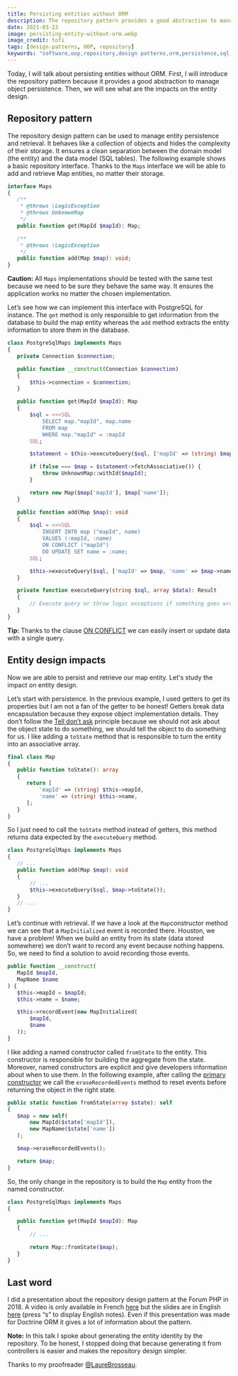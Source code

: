 ```yaml
---
title: Persisting entities without ORM
description: The repository pattern provides a good abstraction to manage object persistence. Even if a lot of projects use an ORM, persisting entities do not necessarily require it.
date: 2021-03-23
image: persisting-entity-without-orm.webp
image_credit: tofi
tags: [design-patterns, OOP, repository]
keywords: "software,oop,repository,design patterns,orm,persistence,sql,database"
---
```


Today, I will talk about persisting entities without ORM. First, I will introduce the repository pattern because it provides a good abstraction to manage object persistence. Then, we will see what are the impacts on the entity design.

## Repository pattern

The repository design pattern can be used to manage entity persistence and retrieval. It behaves like a collection of objects and hides the complexity of their storage. It ensures a clean separation between the domain model (the entity) and the data model (SQL tables). The following example shows a basic repository interface. Thanks to the `Maps` interface we will be able to add and retrieve Map entities, no matter their storage.

```php
interface Maps
{
   /**
    * @throws \LogicException
    * @throws UnknownMap
    */
   public function get(MapId $mapId): Map;

   /**
    * @throws \LogicException
    */
   public function add(Map $map): void;
}
```

**Caution:** All `Maps` implementations should be tested with the same test because we need to be sure they behave the same way. It ensures the application works no matter the chosen implementation.

Let’s see how we can implement this interface with PostgreSQL for instance. The `get` method is only responsible to get information from the database to build the map entity whereas the `add` method extracts the entity information to store them in the database.

```php
class PostgreSqlMaps implements Maps
{
   private Connection $connection;

   public function __construct(Connection $connection)
   {
       $this->connection = $connection;
   }

   public function get(MapId $mapId): Map
   {
       $sql = <<<SQL
           SELECT map."mapId", map.name
           FROM map
           WHERE map."mapId" = :mapId
       SQL;

       $statement = $this->executeQuery($sql, ['mapId' => (string) $mapId]);

       if (false === $map = $statement->fetchAssociative()) {
           throw UnknownMap::withId($mapId);
       }

       return new Map($map['mapId'], $map['name']);
   }

   public function add(Map $map): void
   {
       $sql = <<<SQL
           INSERT INTO map ("mapId", name)
           VALUES (:mapId, :name)
           ON CONFLICT ("mapId")
           DO UPDATE SET name = :name;
       SQL;

       $this->executeQuery($sql, ['mapId' => $map, 'name' => $map->name()]);
   }

   private function executeQuery(string $sql, array $data): Result
   {
       // Execute query or throw logic exceptions if something goes wrong.
   }
}
```

**Tip:** Thanks to the clause [ON CONFLICT](https://www.postgresql.org/docs/9.5/sql-insert.html) we can easily insert or update data with a single query.

## Entity design impacts

Now we are able to persist and retrieve our map entity. Let's study the impact on entity design.

Let’s start with persistence. In the previous example, I used getters to get its properties but I am not a fan of the getter to be honest! Getters break data encapsulation because they expose object implementation details. They don’t follow the [Tell don’t ask](https://www.martinfowler.com/bliki/TellDontAsk.html) principle because we should not ask about the object state to do something, we should tell the object to do something for us. I like adding a `toState` method that is responsible to turn the entity into an associative array.

```php
final class Map
{
   public function toState(): array
   {
      return [
          'mapId' => (string) $this->mapId,
          'name' => (string) $this->name,
      ];
   }
}
```

So I just need to call the `toState` method instead of getters, this method returns data expected by the `executeQuery` method.

```php
class PostgreSqlMaps implements Maps
{
   // ...
   public function add(Map $map): void
   {
       // ...
       $this->executeQuery($sql, $map->toState());
   }
   // ...
}
```

Let’s continue with retrieval. If we have a look at the `Map`constructor method we can see that a `MapInitialized` event is recorded there. Houston, we have a problem! When we build an entity from its state (data stored somewhere) we don’t want to record any event because nothing happens. So, we need to find a solution to avoid recording those events.

```php
public function __construct(
   MapId $mapId,
   MapName $name
) {
   $this->mapId = $mapId;
   $this->name = $name;

   $this->recordEvent(new MapInitialized(
       $mapId,
       $name
   ));
}
```

I like adding a named constructor called `fromState` to the entity. This constructor is responsible for building the aggregate from the state. Moreover, named constructors are explicit and give developers information about when to use them. In the following example, after calling the [primary constructor](https://arnolanglade.github.io/build-object-using-php.html) we call the `eraseRecordedEvents` method to reset events before returning the object in the right state.


```php
public static function fromState(array $state): self
{
   $map = new self(
       new MapId($state['mapId']),
       new MapName($state['name'])
   );

   $map->eraseRecordedEvents();

   return $map;
}
```

So, the only change in the repository is to build the `Map` entity from the named constructor.

```php
class PostgreSqlMaps implements Maps
{

   public function get(MapId $mapId): Map
   {
       // ...

       return Map::fromState($map);
   }
}
```

## Last word

I did a presentation about the repository design pattern at the Forum PHP in 2018. A video is only available in French [here](https://www.youtube.com/watch?v=cYFKkhtIr8w&ab_channel=AFUPPHP) but the slides are in English [here](https://arnolanglade.gitlab.io/bad-or-good-repository/) (press “s” to display English notes). Even if this presentation was made for Doctrine ORM it gives a lot of information about the pattern.

**Note:** In this talk I spoke about generating the entity identity by the repository. To be honest, I stopped doing that because generating it from controllers is easier and makes the repository design simpler.

Thanks to my proofreader [@LaureBrosseau](https://www.linkedin.com/in/laurebrosseau).
